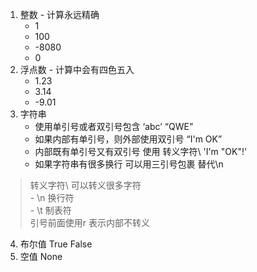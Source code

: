 

1. 整数 - 计算永远精确
   - 1
   - 100
   - -8080
    - 0
2. 浮点数 - 计算中会有四色五入
   - 1.23
    - 3.14
    - -9.01
3. 字符串 
    - 使用单引号或者双引号包含 ‘abc’ “QWE”
    - 如果内部有单引号，则外部使用双引号 “I'm OK”
     - 内部既有单引号又有双引号 使用 转义字符\ 'I\'m \"OK\"!'
     - 如果字符串有很多换行 可以用三引号包裹 替代\n
  
> 转义字符\ 可以转义很多字符  
>     - \n 换行符  
>     - \t 制表符  
> 引号前面使用r 表示内部不转义  

4. 布尔值 True False
5. 空值 None
  

